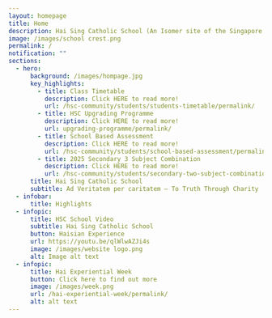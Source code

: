 ```yaml
---
layout: homepage
title: Home
description: Hai Sing Catholic School (An Isomer site of the Singapore Government)
image: /images/school crest.png
permalink: /
notification: ""
sections:
  - hero:
      background: /images/hompage.jpg
      key_highlights:
        - title: Class Timetable
          description: Click HERE to read more!
          url: /hsc-community/students/students-timetable/permalink/
        - title: HSC Upgrading Programme
          description: Click HERE to read more!
          url: upgrading-programme/permalink/
        - title: School Based Assessment
          description: Click HERE to read more!
          url: /hsc-community/students/school-based-assessment/permalink/
        - title: 2025 Secondary 3 Subject Combination
          description: Click HERE to read more!
          url: /hsc-community/students/secondary-two-subject-combination/permalink/
      title: Hai Sing Catholic School
      subtitle: Ad Veritatem per caritatem – To Truth Through Charity
  - infobar:
      title: Highlights
  - infopic:
      title: HSC School Video
      subtitle: Hai Sing Catholic School
      button: Haisian Experience
      url: https://youtu.be/qlWlwAZJi4s
      image: /images/website logo.png
      alt: Image alt text
  - infopic:
      title: Hai Experiential Week
      button: Click here to find out more
      image: /images/week.png
      url: /hai-experiential-week/permalink/
      alt: alt text
---
```

